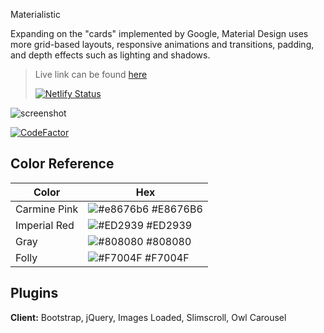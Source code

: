 Materialistic

Expanding on the "cards" implemented by Google, Material Design uses more grid-based layouts, responsive animations and transitions, padding, and depth effects such as lighting and shadows.

> Live link can be found [here](https://materialistic.netlify.app/)
>
> [![Netlify Status](https://api.netlify.com/api/v1/badges/6e7d3bb8-86f4-4e1b-8f1f-614db3a29608/deploy-status)](https://app.netlify.com/sites/materialistic/deploys)

![screenshot]([https://res.cloudinary.com/codelikeagirl29/image/upload/v1700867077/projects/vCard-Resume-CV-Template_hgorac.png)

[![CodeFactor](https://www.codefactor.io/repository/github/codelikeagirl29/materialistic/badge)](https://www.codefactor.io/repository/github/codelikeagirl29/materialistic)

## Color Reference

| Color             | Hex                                                                |
| ----------------- | ------------------------------------------------------------------ |
| Carmine Pink | ![#e8676b6](https://via.placeholder.com/10/e8676b6?text=+) #E8676B6 |
| Imperial Red | ![#ED2939](https://via.placeholder.com/10/ed2939?text=+) #ED2939 |
| Gray | ![#808080](https://via.placeholder.com/10/808080?text=+) #808080 |
| Folly | ![#F7004F](https://via.placeholder.com/10/F7004F?text=+) #F7004F |

## Plugins

**Client:** Bootstrap, jQuery, Images Loaded, Slimscroll, Owl Carousel


